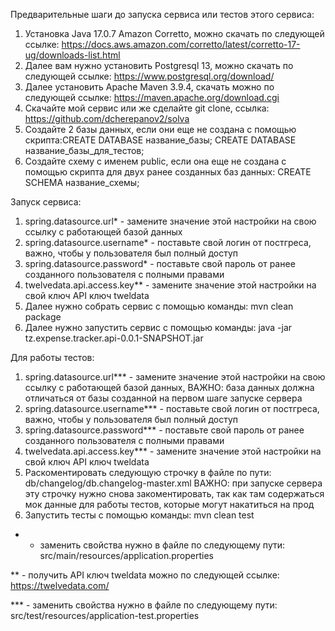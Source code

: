 Предварительные шаги до запуска сервиса или тестов этого сервиса:

1) Установка Java 17.0.7 Amazon Corretto, можно скачать по следующей ссылке: https://docs.aws.amazon.com/corretto/latest/corretto-17-ug/downloads-list.html
2) Далее вам нужно установить Postgresql 13, можно скачать по следующей ссылке: https://www.postgresql.org/download/
3) Далее установить Apache Maven 3.9.4, скачать можно по следующей ссылке: https://maven.apache.org/download.cgi
4) Скачайте мой сервис или же сделайте git clone, ссылка: https://github.com/dcherepanov2/solva
5) Создайте 2 базы данных, если они еще не создана с помощью скрипта:CREATE DATABASE название_базы; CREATE DATABASE название_базы_для_тестов;
6) Создайте схему с именем public, если она еще не создана с помощью скрипта для двух ранее созданных баз данных: CREATE SCHEMA название_схемы;

Запуск сервиса:

1) spring.datasource.url* - замените значение этой настройки на свою ссылку с работающей базой данных
2) spring.datasource.username* - поставьте свой логин от постгреса, важно, чтобы у пользователя был полный доступ
3) spring.datasource.password* - поставьте свой пароль от ранее созданного пользователя с полными правами
4) twelvedata.api.access.key** - замените значение этой настройки на свой ключ API ключ tweldata
5) Далее нужно собрать сервис c помощью команды: mvn clean package
6) Далее нужно запустить сервис с помощью команды: java -jar tz.expense.tracker.api-0.0.1-SNAPSHOT.jar
   
Для работы тестов:

1) spring.datasource.url*** - замените значение этой настройки на свою ссылку с работающей базой данных,
   ВАЖНО: база данных должна отличаться от базы созданной на первом шаге запуске сервера 
2) spring.datasource.username*** - поставьте свой логин от постгреса, важно, чтобы у пользователя был полный доступ
3) spring.datasource.password*** - поставьте свой пароль от ранее созданного пользователя с полными правами
4) twelvedata.api.access.key*** - замените значение этой настройки на свой ключ API ключ tweldata
5) Раскоментировать следующую строчку <!--    <include file="/v.1.0/test/db.changelog-master-test.xml" relativeToChangelogFile="true"/>-->
   в файле по пути: db/changelog/db.changelog-master.xml
   ВАЖНО: при запуске сервера эту строчку нужно снова закоментировать, так как там содержаться мок данные для работы тестов, которые могут накатиться на прод
6) Запустить тесты с помощью команды:  mvn clean test    

* - заменить свойства нужно в файле по следующему пути: src/main/resources/application.properties
  
** - получить API ключ tweldata можно по следующей ссылке: https://twelvedata.com/

*** - заменить свойства нужно в файле по следующему пути: src/test/resources/application-test.properties
